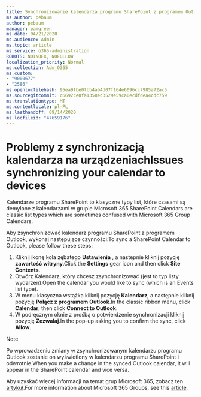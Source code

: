 ```yaml
---
title: Synchronizowanie kalendarza programu SharePoint z programem Outlook
ms.author: pebaum
author: pebaum
manager: pamgreen
ms.date: 04/21/2020
ms.audience: Admin
ms.topic: article
ms.service: o365-administration
ROBOTS: NOINDEX, NOFOLLOW
localization_priority: Normal
ms.collection: Adm_O365
ms.custom:
- "9000677"
- "2586"
ms.openlocfilehash: 95ea9fbe0fbb4ab4d07f164e6096cc7985a72ac5
ms.sourcegitcommit: c6692ce0fa1358ec3529e59ca0ecdfdea4cdc759
ms.translationtype: MT
ms.contentlocale: pl-PL
ms.lasthandoff: 09/14/2020
ms.locfileid: "47659176"
---
```

# <a name="issues-synchronizing-your-calendar-to-devices"></a><span data-ttu-id="d8654-102">Problemy z synchronizacją kalendarza na urządzeniach</span><span class="sxs-lookup"><span data-stu-id="d8654-102">Issues synchronizing your calendar to devices</span></span>

<span data-ttu-id="d8654-103">Kalendarze programu SharePoint to klasyczne typy list, które czasami są demylone z kalendarzami w grupie Microsoft 365.</span><span class="sxs-lookup"><span data-stu-id="d8654-103">SharePoint Calendars are classic list types which are sometimes confused with Microsoft 365 Group Calendars.</span></span>

<span data-ttu-id="d8654-104">Aby zsynchronizować kalendarz programu SharePoint z programem Outlook, wykonaj następujące czynności:</span><span class="sxs-lookup"><span data-stu-id="d8654-104">To sync a SharePoint Calendar to Outlook, please follow these steps:</span></span>

1. <span data-ttu-id="d8654-105">Kliknij ikonę koła zębatego **Ustawienia** , a następnie kliknij pozycję **zawartość witryny**.</span><span class="sxs-lookup"><span data-stu-id="d8654-105">Click the **Settings** gear icon and then click **Site Contents**.</span></span>
2. <span data-ttu-id="d8654-106">Otwórz Kalendarz, który chcesz zsynchronizować (jest to typ listy wydarzeń).</span><span class="sxs-lookup"><span data-stu-id="d8654-106">Open the calendar you would like to sync (which is an Events list type).</span></span>
3. <span data-ttu-id="d8654-107">W menu klasyczna wstążka kliknij pozycję **Kalendarz**, a następnie kliknij pozycję **Połącz z programem Outlook**.</span><span class="sxs-lookup"><span data-stu-id="d8654-107">In the classic ribbon menu, click **Calendar**, then click **Connect to Outlook**.</span></span>
4. <span data-ttu-id="d8654-108">W podręcznym oknie z prośbą o potwierdzenie synchronizacji kliknij pozycję **Zezwalaj**.</span><span class="sxs-lookup"><span data-stu-id="d8654-108">In the pop-up asking you to confirm the sync, click **Allow**.</span></span>

>[!Note]
> <span data-ttu-id="d8654-109">Po wprowadzeniu zmiany w zsynchronizowanym kalendarzu programu Outlook zostanie on wyświetlony w kalendarzu programu SharePoint i odwrotnie.</span><span class="sxs-lookup"><span data-stu-id="d8654-109">When you make a change in the synced Outlook calendar, it will appear in the SharePoint calendar and vice versa.</span></span>

<span data-ttu-id="d8654-110">Aby uzyskać więcej informacji na temat grup Microsoft 365, zobacz ten [artykuł](https://support.office.com/article/Learn-about-Office-365-groups-b565caa1-5c40-40ef-9915-60fdb2d97fa2).</span><span class="sxs-lookup"><span data-stu-id="d8654-110">For more information about Microsoft 365 Groups, see this [article](https://support.office.com/article/Learn-about-Office-365-groups-b565caa1-5c40-40ef-9915-60fdb2d97fa2).</span></span>
